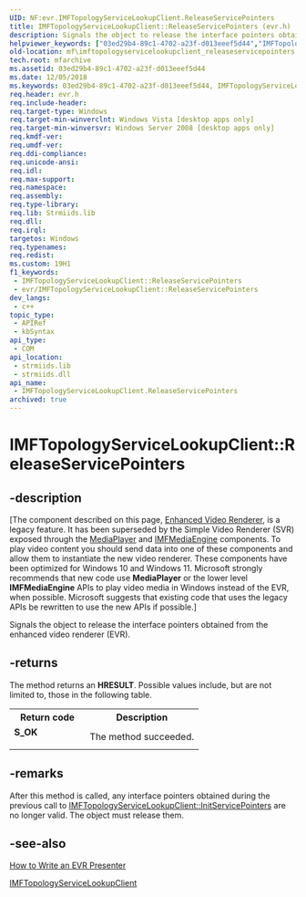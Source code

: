 ```yaml
---
UID: NF:evr.IMFTopologyServiceLookupClient.ReleaseServicePointers
title: IMFTopologyServiceLookupClient::ReleaseServicePointers (evr.h)
description: Signals the object to release the interface pointers obtained from the enhanced video renderer (EVR).
helpviewer_keywords: ["03ed29b4-89c1-4702-a23f-d013eeef5d44","IMFTopologyServiceLookupClient interface [Media Foundation]","ReleaseServicePointers method","IMFTopologyServiceLookupClient.ReleaseServicePointers","IMFTopologyServiceLookupClient::ReleaseServicePointers","ReleaseServicePointers","ReleaseServicePointers method [Media Foundation]","ReleaseServicePointers method [Media Foundation]","IMFTopologyServiceLookupClient interface","evr/IMFTopologyServiceLookupClient::ReleaseServicePointers","mf.imftopologyservicelookupclient_releaseservicepointers"]
old-location: mf\imftopologyservicelookupclient_releaseservicepointers.htm
tech.root: mfarchive
ms.assetid: 03ed29b4-89c1-4702-a23f-d013eeef5d44
ms.date: 12/05/2018
ms.keywords: 03ed29b4-89c1-4702-a23f-d013eeef5d44, IMFTopologyServiceLookupClient interface [Media Foundation],ReleaseServicePointers method, IMFTopologyServiceLookupClient.ReleaseServicePointers, IMFTopologyServiceLookupClient::ReleaseServicePointers, ReleaseServicePointers, ReleaseServicePointers method [Media Foundation], ReleaseServicePointers method [Media Foundation],IMFTopologyServiceLookupClient interface, evr/IMFTopologyServiceLookupClient::ReleaseServicePointers, mf.imftopologyservicelookupclient_releaseservicepointers
req.header: evr.h
req.include-header: 
req.target-type: Windows
req.target-min-winverclnt: Windows Vista [desktop apps only]
req.target-min-winversvr: Windows Server 2008 [desktop apps only]
req.kmdf-ver: 
req.umdf-ver: 
req.ddi-compliance: 
req.unicode-ansi: 
req.idl: 
req.max-support: 
req.namespace: 
req.assembly: 
req.type-library: 
req.lib: Strmiids.lib
req.dll: 
req.irql: 
targetos: Windows
req.typenames: 
req.redist: 
ms.custom: 19H1
f1_keywords:
 - IMFTopologyServiceLookupClient::ReleaseServicePointers
 - evr/IMFTopologyServiceLookupClient::ReleaseServicePointers
dev_langs:
 - c++
topic_type:
 - APIRef
 - kbSyntax
api_type:
 - COM
api_location:
 - strmiids.lib
 - strmiids.dll
api_name:
 - IMFTopologyServiceLookupClient.ReleaseServicePointers
archived: true
---
```


# IMFTopologyServiceLookupClient::ReleaseServicePointers


## -description

[The component described on this page, [Enhanced Video Renderer](/windows/win32/medfound/enhanced-video-renderer), is a legacy feature. It has been superseded by the Simple Video Renderer (SVR) exposed through the [MediaPlayer](/uwp/api/windows.media.playback.mediaplayer) and [IMFMediaEngine](/windows/win32/api/mfmediaengine/nn-mfmediaengine-imfmediaengine) components. To play video content you should send data into one of these components and allow them to instantiate the new video renderer.  These components have been optimized for Windows 10 and Windows 11. Microsoft strongly recommends that new code use **MediaPlayer** or the lower level **IMFMediaEngine** APIs to play video media in Windows instead of the EVR, when possible. Microsoft suggests that existing code that uses the legacy APIs be rewritten to use the new APIs if possible.]

Signals the object to release the interface pointers obtained from the enhanced video renderer (EVR).



## -returns

The method returns an <b>HRESULT</b>. Possible values include, but are not limited to, those in the following table.

<table>
<tr>
<th>Return code</th>
<th>Description</th>
</tr>
<tr>
<td width="40%">
<dl>
<dt><b>S_OK</b></dt>
</dl>
</td>
<td width="60%">
The method succeeded.

</td>
</tr>
</table>

## -remarks

After this method is called, any interface pointers obtained during the previous call to <a href="/windows/desktop/api/evr/nf-evr-imftopologyservicelookupclient-initservicepointers">IMFTopologyServiceLookupClient::InitServicePointers</a> are no longer valid. The object must release them.

## -see-also

<a href="/windows/desktop/medfound/how-to-write-an-evr-presenter">How to Write an EVR Presenter</a>



<a href="/windows/desktop/api/evr/nn-evr-imftopologyservicelookupclient">IMFTopologyServiceLookupClient</a>
